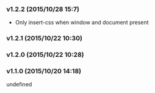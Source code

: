 ### v1.2.2	(2015/10/28 15:7)
* Only insert-css when window and document present

### v1.2.1	(2015/10/22 10:30)


### v1.2.0	(2015/10/22 10:28)


### v1.1.0	(2015/10/20 14:18)


undefined